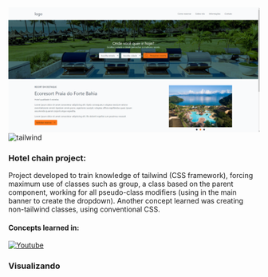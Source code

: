 <img align="center" alt="preview project" src="https://raw.githubusercontent.com/1Edum/Rede-de-Hot-is/main/src/img/Captura%20de%20tela%202024-03-17%20170140.png" />


<img align="center" alt="tailwind" class="boder-button:solid black 2px" src="https://img.shields.io/badge/Tailwind_CSS-38B2AC?style=for-the-badge&logo=tailwind-css&logoColor=white" />

### Hotel chain project:

Project developed to train knowledge of tailwind (CSS framework), forcing maximum use of classes such as group, a class based on the parent component, working for all pseudo-class modifiers (using in the main banner to create the dropdown).
Another concept learned was creating non-tailwind classes, using conventional CSS.

####  Concepts learned in:

[![Youtube](https://img.shields.io/badge/YouTube-FF0000?style=for-the-badge&logo=youtube&logoColor=white)](https://www.youtube.com/watch?v=1eLaBow7Zbo&list=PLcoYAcR89n-r1m-tMfV4qndrRWpT_rb9u)

### Visualizando
